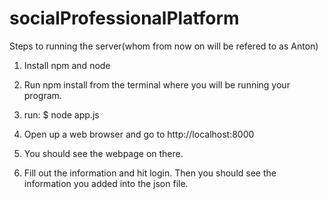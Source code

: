 # socialProfessionalPlatform

Steps to running the server(whom from now on will be refered to as Anton)

1. Install npm and node

2. Run npm install from the terminal where you will be running your program.

3. run: $ node app.js

4. Open up a web browser and go to http://localhost:8000

5. You should see the webpage on there.

6. Fill out the information and hit login. Then you should see the information you added into the json file.
